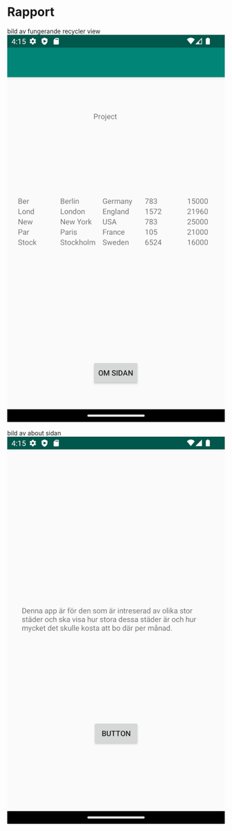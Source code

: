 
# Rapport
bild av fungerande recycler view
![img.png](img.png)

bild av about sidan
![img_1.png](img_1.png)
